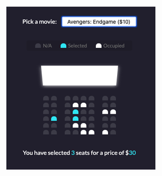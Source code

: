 ![Image description](https://github.com/whl827/javscriptProjects/blob/master/movie-seat-booking/movie%20seat%20booking.png)
